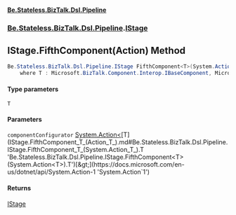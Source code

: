 #### [Be.Stateless.BizTalk.Dsl.Pipeline](README.md 'README')
### [Be.Stateless.BizTalk.Dsl.Pipeline](Be.Stateless.BizTalk.Dsl.Pipeline.md 'Be.Stateless.BizTalk.Dsl.Pipeline').[IStage](IStage.md 'Be.Stateless.BizTalk.Dsl.Pipeline.IStage')

## IStage.FifthComponent<T>(Action<T>) Method

```csharp
Be.Stateless.BizTalk.Dsl.Pipeline.IStage FifthComponent<T>(System.Action<T> componentConfigurator)
    where T : Microsoft.BizTalk.Component.Interop.IBaseComponent, Microsoft.BizTalk.Component.Interop.IPersistPropertyBag;
```
#### Type parameters

<a name='Be.Stateless.BizTalk.Dsl.Pipeline.IStage.FifthComponent_T_(System.Action_T_).T'></a>

`T`
#### Parameters

<a name='Be.Stateless.BizTalk.Dsl.Pipeline.IStage.FifthComponent_T_(System.Action_T_).componentConfigurator'></a>

`componentConfigurator` [System.Action&lt;](https://docs.microsoft.com/en-us/dotnet/api/System.Action-1 'System.Action`1')[T](IStage.FifthComponent_T_(Action_T_).md#Be.Stateless.BizTalk.Dsl.Pipeline.IStage.FifthComponent_T_(System.Action_T_).T 'Be.Stateless.BizTalk.Dsl.Pipeline.IStage.FifthComponent<T>(System.Action<T>).T')[&gt;](https://docs.microsoft.com/en-us/dotnet/api/System.Action-1 'System.Action`1')

#### Returns
[IStage](IStage.md 'Be.Stateless.BizTalk.Dsl.Pipeline.IStage')